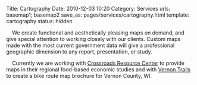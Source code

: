 Title: Cartography
Date: 2010-12-03 10:20
Category: Services
urls: basemap1; basemap2
save_as: pages/services/cartography.html
template: cartography
status: hidden

&nbsp;&nbsp;&nbsp;&nbsp;We create functional and aesthetically pleasing maps on demand, and give special attention to working closely with our clients. Custom maps made with the most current government data will give a professional geographic dimension to any report, presentation, or study.

&nbsp;&nbsp;&nbsp;&nbsp;Currently we are working with [Crossroads Resource Center](http://crcworks.org/) to provide maps in their regional food-based economic studies and with [Vernon Trails](http://vernontrails.com/) to create a bike route map brochure for Vernon County, WI.